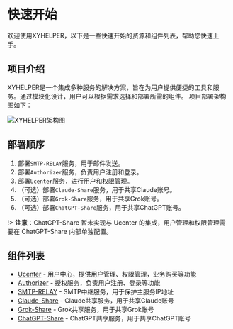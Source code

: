 # 快速开始

欢迎使用XYHELPER，以下是一些快速开始的资源和组件列表，帮助您快速上手。


## 项目介绍
XYHELPER是一个集成多种服务的解决方案，旨在为用户提供便捷的工具和服务。通过模块化设计，用户可以根据需求选择和部署所需的组件。
项目部署架构图如下：

![XYHELPER架构图](../images/xyhelper-architecture.png)

## 部署顺序
1. 部署`SMTP-RELAY`服务，用于邮件发送。
2. 部署`Authorizer`服务，负责用户注册和登录。
3. 部署`Ucenter`服务，进行用户和权限管理。
4. （可选）部署`Claude-Share`服务，用于共享Claude账号。
5. （可选）部署`Grok-Share`服务，用于共享Grok账号。
6. （可选）部署`ChatGPT-Share`服务，用于共享ChatGPT账号。

!> **注意**：ChatGPT-Share 暂未实现与 Ucenter 的集成，用户管理和权限管理需要在 ChatGPT-Share 内部单独配置。

## 组件列表

* [Ucenter](/ucenter/) - 用户中心，提供用户管理、权限管理，业务购买等功能
* [Authorizer](/authorizer/) - 授权服务，负责用户注册、登录等功能
* [SMTP-RELAY](/smtp-relay/) - SMTP中继服务，用于保护主服务IP地址
* [Claude-Share](/claude-share/) - Claude共享服务，用于共享Claude账号
* [Grok-Share](/grok-share/) - Grok共享服务，用于共享Grok账号
* [ChatGPT-Share](/chatgpt-share/) - ChatGPT共享服务，用于共享ChatGPT账号

